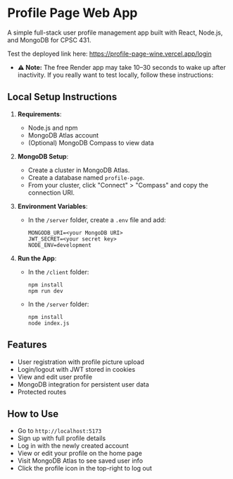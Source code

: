 # Profile Page Web App

A simple full-stack user profile management app built with React, Node.js, and MongoDB for CPSC 431.

Test the deployed link here: https://profile-page-wine.vercel.app/login
- **⚠️ Note:**
  The free Render app may take 10–30 seconds to wake up after inactivity.
If you really want to test locally, follow these instructions:
## Local Setup Instructions

1. **Requirements**:
   - Node.js and npm
   - MongoDB Atlas account
   - (Optional) MongoDB Compass to view data

2. **MongoDB Setup**:
   - Create a cluster in MongoDB Atlas.
   - Create a database named `profile-page`.
   - From your cluster, click "Connect" > "Compass" and copy the connection URI.

3. **Environment Variables**:
   - In the `/server` folder, create a `.env` file and add:

     ```
     MONGODB_URI=<your MongoDB URI>
     JWT_SECRET=<your secret key>
     NODE_ENV=development
     ```

4. **Run the App**:
   - In the `/client` folder:

     ```
     npm install
     npm run dev
     ```

   - In the `/server` folder:

     ```
     npm install
     node index.js
     ```

## Features

- User registration with profile picture upload
- Login/logout with JWT stored in cookies
- View and edit user profile
- MongoDB integration for persistent user data
- Protected routes

## How to Use

- Go to `http://localhost:5173`
- Sign up with full profile details
- Log in with the newly created account
- View or edit your profile on the home page
- Visit MongoDB Atlas to see saved user info
- Click the profile icon in the top-right to log out
